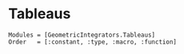 
# Tableaus

```@autodocs
Modules = [GeometricIntegrators.Tableaus]
Order   = [:constant, :type, :macro, :function]
```
